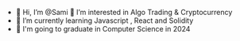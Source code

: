 

- 👋 Hi, I’m @Sami 👀 I’m interested in Algo Trading & Cryptocurrency 
- 🌱 I’m currently learning Javascript , React and Solidity
- 🏫 I'm going to graduate in Computer Science in 2024




